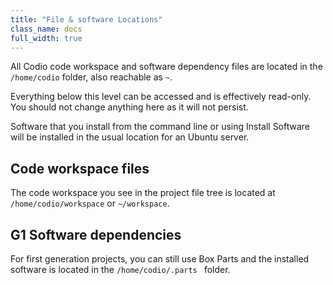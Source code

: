 ```yaml
---
title: "File & software Locations"
class_name: docs
full_width: true
---
```


All Codio code workspace and software dependency files are located in the `/home/codio` folder, also reachable as `~`.

Everything below this level can be accessed and is effectively read-only. You should not change anything here as it will not persist.

Software that you install from the command line or using Install Software will be installed in the usual location for an Ubuntu server. 

## Code workspace files
The code workspace you see in the project file tree is located at `/home/codio/workspace` or `~/workspace`.

## G1 Software dependencies
For first generation projects, you can still use Box Parts and the installed software is located in the `/home/codio/.parts ` folder.

